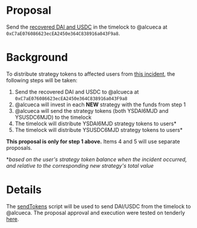 # Proposal

Send the [recovered DAI and USDC](https://medium.com/yield-protocol/post-mortem-of-incident-on-august-5th-2022-7bb70dbb9ada) in the timelock to @alcueca at `0xC7aE076086623ecEA2450e364C838916a043F9a8`.

# Background

To distribute strategy tokens to affected users from [this incident](https://medium.com/yield-protocol/post-mortem-of-incident-on-august-5th-2022-7bb70dbb9ada), the following steps will be taken:

1. Send the recovered DAI and USDC to @alcueca at `0xC7aE076086623ecEA2450e364C838916a043F9a8`
2. @alcueca will invest in each **NEW** strategy with the funds from step 1
3. @alcueca will send the strategy tokens (both YSDAI6MJD and YSUSDC6MJD) to the timelock
4. The timelock will distribute YSDAI6MJD strategy tokens to users\*
5. The timelock will distribute YSUSDC6MJD strategy tokens to users\*

**This proposal is only for step 1 above.** Items 4 and 5 will use separate proposals.

\*_based on the user's strategy token balance when the incident occurred, and relative to the corresponding new strategy's total value_

# Details

The [sendTokens](https://github.com/yieldprotocol/environments-v2/blob/feat/arbitrum-dec-strategy-token-disperse/scripts/governance/emergency/restoreStrategies/sendTokens.ts) script will be used to send DAI/USDC from the timelock to @alcueca. The proposal approval and execution were tested on tenderly [here](https://dashboard.tenderly.co/Yield/v2/fork/c1fba6dc-ad67-46c7-a6fe-a8bf9ff62239).
